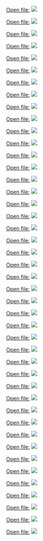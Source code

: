 
[Open file:](%E6%8A%95%E8%B5%84/%E5%8F%AF%E8%BD%AC%E5%80%BA/%E7%89%B9%E8%AE%AD%E8%90%A5/assets/e4721afbe8734abb48460a624f88823e_MD5.png)
![](%E6%8A%95%E8%B5%84/%E5%8F%AF%E8%BD%AC%E5%80%BA/%E7%89%B9%E8%AE%AD%E8%90%A5/assets/e4721afbe8734abb48460a624f88823e_MD5.png)

[Open file:](%E6%8A%95%E8%B5%84/%E5%8F%AF%E8%BD%AC%E5%80%BA/%E7%89%B9%E8%AE%AD%E8%90%A5/assets/5bc018502418bd00df95c7edcebbe964_MD5.png)
![](%E6%8A%95%E8%B5%84/%E5%8F%AF%E8%BD%AC%E5%80%BA/%E7%89%B9%E8%AE%AD%E8%90%A5/assets/5bc018502418bd00df95c7edcebbe964_MD5.png)

[Open file:](%E6%8A%95%E8%B5%84/%E5%8F%AF%E8%BD%AC%E5%80%BA/%E7%89%B9%E8%AE%AD%E8%90%A5/assets/dd04ec384f059537cf921f485213d0d6_MD5.png)
![](%E6%8A%95%E8%B5%84/%E5%8F%AF%E8%BD%AC%E5%80%BA/%E7%89%B9%E8%AE%AD%E8%90%A5/assets/dd04ec384f059537cf921f485213d0d6_MD5.png)

[Open file:](%E6%8A%95%E8%B5%84/%E5%8F%AF%E8%BD%AC%E5%80%BA/%E7%89%B9%E8%AE%AD%E8%90%A5/assets/a68937fdbf01744c03ac641647e38e90_MD5.png)
![](%E6%8A%95%E8%B5%84/%E5%8F%AF%E8%BD%AC%E5%80%BA/%E7%89%B9%E8%AE%AD%E8%90%A5/assets/a68937fdbf01744c03ac641647e38e90_MD5.png)

[Open file:](%E6%8A%95%E8%B5%84/%E5%8F%AF%E8%BD%AC%E5%80%BA/%E7%89%B9%E8%AE%AD%E8%90%A5/assets/c72ea3f63a1646dd5703aeff188379a5_MD5.png)
![](%E6%8A%95%E8%B5%84/%E5%8F%AF%E8%BD%AC%E5%80%BA/%E7%89%B9%E8%AE%AD%E8%90%A5/assets/c72ea3f63a1646dd5703aeff188379a5_MD5.png)

[Open file:](%E6%8A%95%E8%B5%84/%E5%8F%AF%E8%BD%AC%E5%80%BA/%E7%89%B9%E8%AE%AD%E8%90%A5/assets/c30ad943f2389f054a0d27b067cbf141_MD5.png)
![](%E6%8A%95%E8%B5%84/%E5%8F%AF%E8%BD%AC%E5%80%BA/%E7%89%B9%E8%AE%AD%E8%90%A5/assets/c30ad943f2389f054a0d27b067cbf141_MD5.png)

[Open file:](%E6%8A%95%E8%B5%84/%E5%8F%AF%E8%BD%AC%E5%80%BA/%E7%89%B9%E8%AE%AD%E8%90%A5/assets/2f942a709d2de5fbf6be53b6f2f66c17_MD5.png)
![](%E6%8A%95%E8%B5%84/%E5%8F%AF%E8%BD%AC%E5%80%BA/%E7%89%B9%E8%AE%AD%E8%90%A5/assets/2f942a709d2de5fbf6be53b6f2f66c17_MD5.png)

[Open file:](%E6%8A%95%E8%B5%84/%E5%8F%AF%E8%BD%AC%E5%80%BA/%E7%89%B9%E8%AE%AD%E8%90%A5/assets/2b37076b6d52b05996c98825368a4138_MD5.png)
![](%E6%8A%95%E8%B5%84/%E5%8F%AF%E8%BD%AC%E5%80%BA/%E7%89%B9%E8%AE%AD%E8%90%A5/assets/2b37076b6d52b05996c98825368a4138_MD5.png)


[Open file:](%E6%8A%95%E8%B5%84/%E5%8F%AF%E8%BD%AC%E5%80%BA/%E7%89%B9%E8%AE%AD%E8%90%A5/assets/285a6f68813a16852a6f905b88062e74_MD5.png)
![](%E6%8A%95%E8%B5%84/%E5%8F%AF%E8%BD%AC%E5%80%BA/%E7%89%B9%E8%AE%AD%E8%90%A5/assets/285a6f68813a16852a6f905b88062e74_MD5.png)

[Open file:](%E6%8A%95%E8%B5%84/%E5%8F%AF%E8%BD%AC%E5%80%BA/%E7%89%B9%E8%AE%AD%E8%90%A5/assets/58954ea62267076ec4ab35c0c4c77cf1_MD5.png)
![](%E6%8A%95%E8%B5%84/%E5%8F%AF%E8%BD%AC%E5%80%BA/%E7%89%B9%E8%AE%AD%E8%90%A5/assets/58954ea62267076ec4ab35c0c4c77cf1_MD5.png)

[Open file:](%E6%8A%95%E8%B5%84/%E5%8F%AF%E8%BD%AC%E5%80%BA/%E7%89%B9%E8%AE%AD%E8%90%A5/assets/4584f404bfebfb59b7de591706f37371_MD5.png)
![](%E6%8A%95%E8%B5%84/%E5%8F%AF%E8%BD%AC%E5%80%BA/%E7%89%B9%E8%AE%AD%E8%90%A5/assets/4584f404bfebfb59b7de591706f37371_MD5.png)

[Open file:](%E6%8A%95%E8%B5%84/%E5%8F%AF%E8%BD%AC%E5%80%BA/%E7%89%B9%E8%AE%AD%E8%90%A5/assets/85e9dc3bbfabb0bcb8019baa5e3d5152_MD5.png)
![](%E6%8A%95%E8%B5%84/%E5%8F%AF%E8%BD%AC%E5%80%BA/%E7%89%B9%E8%AE%AD%E8%90%A5/assets/85e9dc3bbfabb0bcb8019baa5e3d5152_MD5.png)

[Open file:](%E6%8A%95%E8%B5%84/%E5%8F%AF%E8%BD%AC%E5%80%BA/%E7%89%B9%E8%AE%AD%E8%90%A5/assets/22066fed1d39e193b4f3c3d2edd26415_MD5.png)
![](%E6%8A%95%E8%B5%84/%E5%8F%AF%E8%BD%AC%E5%80%BA/%E7%89%B9%E8%AE%AD%E8%90%A5/assets/22066fed1d39e193b4f3c3d2edd26415_MD5.png)

[Open file:](%E6%8A%95%E8%B5%84/%E5%8F%AF%E8%BD%AC%E5%80%BA/%E7%89%B9%E8%AE%AD%E8%90%A5/assets/b41853b4f4daac92fd64b5768f5564ee_MD5.png)
![](%E6%8A%95%E8%B5%84/%E5%8F%AF%E8%BD%AC%E5%80%BA/%E7%89%B9%E8%AE%AD%E8%90%A5/assets/b41853b4f4daac92fd64b5768f5564ee_MD5.png)

[Open file:](%E6%8A%95%E8%B5%84/%E5%8F%AF%E8%BD%AC%E5%80%BA/%E7%89%B9%E8%AE%AD%E8%90%A5/assets/e56232e30e6c8b482231c0790a5fd492_MD5.png)
![](%E6%8A%95%E8%B5%84/%E5%8F%AF%E8%BD%AC%E5%80%BA/%E7%89%B9%E8%AE%AD%E8%90%A5/assets/e56232e30e6c8b482231c0790a5fd492_MD5.png)

[Open file:](%E6%8A%95%E8%B5%84/%E5%8F%AF%E8%BD%AC%E5%80%BA/%E7%89%B9%E8%AE%AD%E8%90%A5/assets/888ef709bbb638d2f41faad67f128b9d_MD5.png)
![](%E6%8A%95%E8%B5%84/%E5%8F%AF%E8%BD%AC%E5%80%BA/%E7%89%B9%E8%AE%AD%E8%90%A5/assets/888ef709bbb638d2f41faad67f128b9d_MD5.png)

[Open file:](%E6%8A%95%E8%B5%84/%E5%8F%AF%E8%BD%AC%E5%80%BA/%E7%89%B9%E8%AE%AD%E8%90%A5/assets/bc4d48bc9829e5207205ddb6cf9ece35_MD5.png)
![](%E6%8A%95%E8%B5%84/%E5%8F%AF%E8%BD%AC%E5%80%BA/%E7%89%B9%E8%AE%AD%E8%90%A5/assets/bc4d48bc9829e5207205ddb6cf9ece35_MD5.png)

[Open file:](%E6%8A%95%E8%B5%84/%E5%8F%AF%E8%BD%AC%E5%80%BA/%E7%89%B9%E8%AE%AD%E8%90%A5/assets/24f95ea27b5c716288ae9d0e697798be_MD5.png)
![](%E6%8A%95%E8%B5%84/%E5%8F%AF%E8%BD%AC%E5%80%BA/%E7%89%B9%E8%AE%AD%E8%90%A5/assets/24f95ea27b5c716288ae9d0e697798be_MD5.png)

[Open file:](%E6%8A%95%E8%B5%84/%E5%8F%AF%E8%BD%AC%E5%80%BA/%E7%89%B9%E8%AE%AD%E8%90%A5/assets/bb941cf88a8493d0a8b09ed5c6f565fb_MD5.png)
![](%E6%8A%95%E8%B5%84/%E5%8F%AF%E8%BD%AC%E5%80%BA/%E7%89%B9%E8%AE%AD%E8%90%A5/assets/bb941cf88a8493d0a8b09ed5c6f565fb_MD5.png)

[Open file:](%E6%8A%95%E8%B5%84/%E5%8F%AF%E8%BD%AC%E5%80%BA/%E7%89%B9%E8%AE%AD%E8%90%A5/assets/3bcd340fb3449bdb2fe87cc441649937_MD5.png)
![](%E6%8A%95%E8%B5%84/%E5%8F%AF%E8%BD%AC%E5%80%BA/%E7%89%B9%E8%AE%AD%E8%90%A5/assets/3bcd340fb3449bdb2fe87cc441649937_MD5.png)

[Open file:](%E6%8A%95%E8%B5%84/%E5%8F%AF%E8%BD%AC%E5%80%BA/%E7%89%B9%E8%AE%AD%E8%90%A5/assets/17df417edd94e81324a7793950482995_MD5.png)
![](%E6%8A%95%E8%B5%84/%E5%8F%AF%E8%BD%AC%E5%80%BA/%E7%89%B9%E8%AE%AD%E8%90%A5/assets/17df417edd94e81324a7793950482995_MD5.png)

[Open file:](%E6%8A%95%E8%B5%84/%E5%8F%AF%E8%BD%AC%E5%80%BA/%E7%89%B9%E8%AE%AD%E8%90%A5/assets/feaa27d9ac1ab34ef3f4a83306cf61c1_MD5.png)
![](%E6%8A%95%E8%B5%84/%E5%8F%AF%E8%BD%AC%E5%80%BA/%E7%89%B9%E8%AE%AD%E8%90%A5/assets/feaa27d9ac1ab34ef3f4a83306cf61c1_MD5.png)

[Open file:](%E6%8A%95%E8%B5%84/%E5%8F%AF%E8%BD%AC%E5%80%BA/%E7%89%B9%E8%AE%AD%E8%90%A5/assets/55d125ac03cfa9f5b8c02d45586a1fae_MD5.png)
![](%E6%8A%95%E8%B5%84/%E5%8F%AF%E8%BD%AC%E5%80%BA/%E7%89%B9%E8%AE%AD%E8%90%A5/assets/55d125ac03cfa9f5b8c02d45586a1fae_MD5.png)

[Open file:](%E6%8A%95%E8%B5%84/%E5%8F%AF%E8%BD%AC%E5%80%BA/%E7%89%B9%E8%AE%AD%E8%90%A5/assets/0d32d402033c6becec0bfb8938a20eab_MD5.png)
![](%E6%8A%95%E8%B5%84/%E5%8F%AF%E8%BD%AC%E5%80%BA/%E7%89%B9%E8%AE%AD%E8%90%A5/assets/0d32d402033c6becec0bfb8938a20eab_MD5.png)

[Open file:](%E6%8A%95%E8%B5%84/%E5%8F%AF%E8%BD%AC%E5%80%BA/%E7%89%B9%E8%AE%AD%E8%90%A5/assets/2194ba9fd4a690f0368b0e89c90b173a_MD5.png)
![](%E6%8A%95%E8%B5%84/%E5%8F%AF%E8%BD%AC%E5%80%BA/%E7%89%B9%E8%AE%AD%E8%90%A5/assets/2194ba9fd4a690f0368b0e89c90b173a_MD5.png)

[Open file:](%E6%8A%95%E8%B5%84/%E5%8F%AF%E8%BD%AC%E5%80%BA/%E7%89%B9%E8%AE%AD%E8%90%A5/assets/804a715f1748c6f57b82c06e99ff1723_MD5.png)
![](%E6%8A%95%E8%B5%84/%E5%8F%AF%E8%BD%AC%E5%80%BA/%E7%89%B9%E8%AE%AD%E8%90%A5/assets/804a715f1748c6f57b82c06e99ff1723_MD5.png)

[Open file:](%E6%8A%95%E8%B5%84/%E5%8F%AF%E8%BD%AC%E5%80%BA/%E7%89%B9%E8%AE%AD%E8%90%A5/assets/b44789ff40646f12afb895f8107540b3_MD5.png)
![](%E6%8A%95%E8%B5%84/%E5%8F%AF%E8%BD%AC%E5%80%BA/%E7%89%B9%E8%AE%AD%E8%90%A5/assets/b44789ff40646f12afb895f8107540b3_MD5.png)

[Open file:](%E6%8A%95%E8%B5%84/%E5%8F%AF%E8%BD%AC%E5%80%BA/%E7%89%B9%E8%AE%AD%E8%90%A5/assets/8e67c464cbabcdb8436acbff42512e49_MD5.png)
![](%E6%8A%95%E8%B5%84/%E5%8F%AF%E8%BD%AC%E5%80%BA/%E7%89%B9%E8%AE%AD%E8%90%A5/assets/8e67c464cbabcdb8436acbff42512e49_MD5.png)


[Open file:](%E6%8A%95%E8%B5%84/%E5%8F%AF%E8%BD%AC%E5%80%BA/%E7%89%B9%E8%AE%AD%E8%90%A5/assets/2674e7ba7e4413854a0b09e9ad4d59c8_MD5.png)
![](%E6%8A%95%E8%B5%84/%E5%8F%AF%E8%BD%AC%E5%80%BA/%E7%89%B9%E8%AE%AD%E8%90%A5/assets/2674e7ba7e4413854a0b09e9ad4d59c8_MD5.png)

[Open file:](%E6%8A%95%E8%B5%84/%E5%8F%AF%E8%BD%AC%E5%80%BA/%E7%89%B9%E8%AE%AD%E8%90%A5/assets/8b4994752dcc8dbc1cff004281d0902c_MD5.png)
![](%E6%8A%95%E8%B5%84/%E5%8F%AF%E8%BD%AC%E5%80%BA/%E7%89%B9%E8%AE%AD%E8%90%A5/assets/8b4994752dcc8dbc1cff004281d0902c_MD5.png)

[Open file:](%E6%8A%95%E8%B5%84/%E5%8F%AF%E8%BD%AC%E5%80%BA/%E7%89%B9%E8%AE%AD%E8%90%A5/assets/3e8fc50863b33f3de6fb9b3dfee8f399_MD5.png)
![](%E6%8A%95%E8%B5%84/%E5%8F%AF%E8%BD%AC%E5%80%BA/%E7%89%B9%E8%AE%AD%E8%90%A5/assets/3e8fc50863b33f3de6fb9b3dfee8f399_MD5.png)

[Open file:](%E6%8A%95%E8%B5%84/%E5%8F%AF%E8%BD%AC%E5%80%BA/%E7%89%B9%E8%AE%AD%E8%90%A5/assets/1da0129d0268c2cd8ca151e4fc9bd62b_MD5.png)
![](%E6%8A%95%E8%B5%84/%E5%8F%AF%E8%BD%AC%E5%80%BA/%E7%89%B9%E8%AE%AD%E8%90%A5/assets/1da0129d0268c2cd8ca151e4fc9bd62b_MD5.png)

[Open file:](%E6%8A%95%E8%B5%84/%E5%8F%AF%E8%BD%AC%E5%80%BA/%E7%89%B9%E8%AE%AD%E8%90%A5/assets/4c031dd29c7f38d8d3ac21a0a4af087a_MD5.png)
![](%E6%8A%95%E8%B5%84/%E5%8F%AF%E8%BD%AC%E5%80%BA/%E7%89%B9%E8%AE%AD%E8%90%A5/assets/4c031dd29c7f38d8d3ac21a0a4af087a_MD5.png)

[Open file:](%E6%8A%95%E8%B5%84/%E5%8F%AF%E8%BD%AC%E5%80%BA/%E7%89%B9%E8%AE%AD%E8%90%A5/assets/4fb3341b9a5df3ba001c4d1b7827445c_MD5.png)
![](%E6%8A%95%E8%B5%84/%E5%8F%AF%E8%BD%AC%E5%80%BA/%E7%89%B9%E8%AE%AD%E8%90%A5/assets/4fb3341b9a5df3ba001c4d1b7827445c_MD5.png)

[Open file:](%E6%8A%95%E8%B5%84/%E5%8F%AF%E8%BD%AC%E5%80%BA/%E7%89%B9%E8%AE%AD%E8%90%A5/assets/370982e874fc4ba850fd1c86da74e541_MD5.png)
![](%E6%8A%95%E8%B5%84/%E5%8F%AF%E8%BD%AC%E5%80%BA/%E7%89%B9%E8%AE%AD%E8%90%A5/assets/370982e874fc4ba850fd1c86da74e541_MD5.png)

[Open file:](%E6%8A%95%E8%B5%84/%E5%8F%AF%E8%BD%AC%E5%80%BA/%E7%89%B9%E8%AE%AD%E8%90%A5/assets/af0cc49328c5c0f5bd1a21c1bc05afcb_MD5.png)
![](%E6%8A%95%E8%B5%84/%E5%8F%AF%E8%BD%AC%E5%80%BA/%E7%89%B9%E8%AE%AD%E8%90%A5/assets/af0cc49328c5c0f5bd1a21c1bc05afcb_MD5.png)

[Open file:](%E6%8A%95%E8%B5%84/%E5%8F%AF%E8%BD%AC%E5%80%BA/%E7%89%B9%E8%AE%AD%E8%90%A5/assets/614b3b286dbdac0083cdcef9169f5b6d_MD5.png)
![](%E6%8A%95%E8%B5%84/%E5%8F%AF%E8%BD%AC%E5%80%BA/%E7%89%B9%E8%AE%AD%E8%90%A5/assets/614b3b286dbdac0083cdcef9169f5b6d_MD5.png)

[Open file:](%E6%8A%95%E8%B5%84/%E5%8F%AF%E8%BD%AC%E5%80%BA/%E7%89%B9%E8%AE%AD%E8%90%A5/assets/d131c068e67c61afc2250c0e89ff8530_MD5.png)
![](%E6%8A%95%E8%B5%84/%E5%8F%AF%E8%BD%AC%E5%80%BA/%E7%89%B9%E8%AE%AD%E8%90%A5/assets/d131c068e67c61afc2250c0e89ff8530_MD5.png)

[Open file:](%E6%8A%95%E8%B5%84/%E5%8F%AF%E8%BD%AC%E5%80%BA/%E7%89%B9%E8%AE%AD%E8%90%A5/assets/8a117d1da2de233a8fcf38d3fe898378_MD5.png)
![](%E6%8A%95%E8%B5%84/%E5%8F%AF%E8%BD%AC%E5%80%BA/%E7%89%B9%E8%AE%AD%E8%90%A5/assets/8a117d1da2de233a8fcf38d3fe898378_MD5.png)

[Open file:](%E6%8A%95%E8%B5%84/%E5%8F%AF%E8%BD%AC%E5%80%BA/%E7%89%B9%E8%AE%AD%E8%90%A5/assets/040aef0e275ebb411765fdcd8c74d542_MD5.png)
![](%E6%8A%95%E8%B5%84/%E5%8F%AF%E8%BD%AC%E5%80%BA/%E7%89%B9%E8%AE%AD%E8%90%A5/assets/040aef0e275ebb411765fdcd8c74d542_MD5.png)

[Open file:](%E6%8A%95%E8%B5%84/%E5%8F%AF%E8%BD%AC%E5%80%BA/%E7%89%B9%E8%AE%AD%E8%90%A5/assets/0bb7288bb21e22e3c24380a1d9cc9910_MD5.png)
![](%E6%8A%95%E8%B5%84/%E5%8F%AF%E8%BD%AC%E5%80%BA/%E7%89%B9%E8%AE%AD%E8%90%A5/assets/0bb7288bb21e22e3c24380a1d9cc9910_MD5.png)

[Open file:](%E6%8A%95%E8%B5%84/%E5%8F%AF%E8%BD%AC%E5%80%BA/%E7%89%B9%E8%AE%AD%E8%90%A5/assets/8a61b9d3414e528cbc74775719c24fba_MD5.png)
![](%E6%8A%95%E8%B5%84/%E5%8F%AF%E8%BD%AC%E5%80%BA/%E7%89%B9%E8%AE%AD%E8%90%A5/assets/8a61b9d3414e528cbc74775719c24fba_MD5.png)

[Open file:](%E6%8A%95%E8%B5%84/%E5%8F%AF%E8%BD%AC%E5%80%BA/%E7%89%B9%E8%AE%AD%E8%90%A5/assets/00f9aaf91e6ff8d936e177cc3f1c0e48_MD5.png)
![](%E6%8A%95%E8%B5%84/%E5%8F%AF%E8%BD%AC%E5%80%BA/%E7%89%B9%E8%AE%AD%E8%90%A5/assets/00f9aaf91e6ff8d936e177cc3f1c0e48_MD5.png)

[Open file:](%E6%8A%95%E8%B5%84/%E5%8F%AF%E8%BD%AC%E5%80%BA/%E7%89%B9%E8%AE%AD%E8%90%A5/assets/1ce258acfe42e8bb2322341d24b9dea1_MD5.png)
![](%E6%8A%95%E8%B5%84/%E5%8F%AF%E8%BD%AC%E5%80%BA/%E7%89%B9%E8%AE%AD%E8%90%A5/assets/1ce258acfe42e8bb2322341d24b9dea1_MD5.png)
